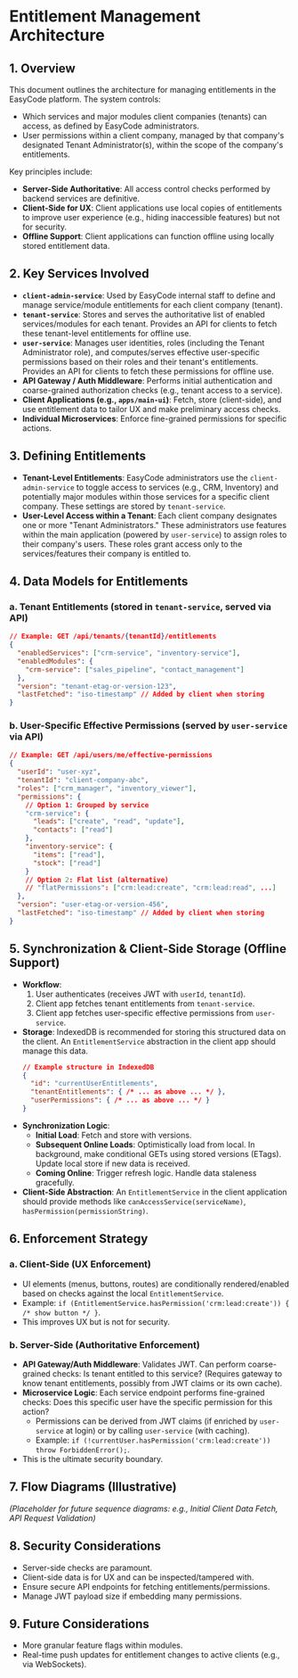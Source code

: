 # Entitlement Management Architecture

## 1. Overview

This document outlines the architecture for managing entitlements in the EasyCode platform. The system controls:
- Which services and major modules client companies (tenants) can access, as defined by EasyCode administrators.
- User permissions within a client company, managed by that company's designated Tenant Administrator(s), within the scope of the company's entitlements.

Key principles include:
- **Server-Side Authoritative**: All access control checks performed by backend services are definitive.
- **Client-Side for UX**: Client applications use local copies of entitlements to improve user experience (e.g., hiding inaccessible features) but not for security.
- **Offline Support**: Client applications can function offline using locally stored entitlement data.

## 2. Key Services Involved

-   **`client-admin-service`**: Used by EasyCode internal staff to define and manage service/module entitlements for each client company (tenant).
-   **`tenant-service`**: Stores and serves the authoritative list of enabled services/modules for each tenant. Provides an API for clients to fetch these tenant-level entitlements for offline use.
-   **`user-service`**: Manages user identities, roles (including the Tenant Administrator role), and computes/serves effective user-specific permissions based on their roles and their tenant's entitlements. Provides an API for clients to fetch these permissions for offline use.
-   **API Gateway / Auth Middleware**: Performs initial authentication and coarse-grained authorization checks (e.g., tenant access to a service).
-   **Client Applications (e.g., `apps/main-ui`)**: Fetch, store (client-side), and use entitlement data to tailor UX and make preliminary access checks.
-   **Individual Microservices**: Enforce fine-grained permissions for specific actions.

## 3. Defining Entitlements

-   **Tenant-Level Entitlements**: EasyCode administrators use the `client-admin-service` to toggle access to services (e.g., CRM, Inventory) and potentially major modules within those services for a specific client company. These settings are stored by `tenant-service`.
-   **User-Level Access within a Tenant**: Each client company designates one or more "Tenant Administrators." These administrators use features within the main application (powered by `user-service`) to assign roles to their company's users. These roles grant access only to the services/features their company is entitled to.

## 4. Data Models for Entitlements

### a. Tenant Entitlements (stored in `tenant-service`, served via API)
```json
// Example: GET /api/tenants/{tenantId}/entitlements
{
  "enabledServices": ["crm-service", "inventory-service"],
  "enabledModules": {
    "crm-service": ["sales_pipeline", "contact_management"]
  },
  "version": "tenant-etag-or-version-123",
  "lastFetched": "iso-timestamp" // Added by client when storing
}
```

### b. User-Specific Effective Permissions (served by `user-service` via API)
```json
// Example: GET /api/users/me/effective-permissions
{
  "userId": "user-xyz",
  "tenantId": "client-company-abc",
  "roles": ["crm_manager", "inventory_viewer"],
  "permissions": {
    // Option 1: Grouped by service
    "crm-service": {
      "leads": ["create", "read", "update"],
      "contacts": ["read"]
    },
    "inventory-service": {
      "items": ["read"],
      "stock": ["read"]
    }
    // Option 2: Flat list (alternative)
    // "flatPermissions": ["crm:lead:create", "crm:lead:read", ...]
  },
  "version": "user-etag-or-version-456",
  "lastFetched": "iso-timestamp" // Added by client when storing
}
```

## 5. Synchronization & Client-Side Storage (Offline Support)

-   **Workflow**:
    1.  User authenticates (receives JWT with `userId`, `tenantId`).
    2.  Client app fetches tenant entitlements from `tenant-service`.
    3.  Client app fetches user-specific effective permissions from `user-service`.
-   **Storage**: IndexedDB is recommended for storing this structured data on the client. An `EntitlementService` abstraction in the client app should manage this data.
    ```json
    // Example structure in IndexedDB
    {
      "id": "currentUserEntitlements",
      "tenantEntitlements": { /* ... as above ... */ },
      "userPermissions": { /* ... as above ... */ }
    }
    ```
-   **Synchronization Logic**:
    -   **Initial Load**: Fetch and store with versions.
    -   **Subsequent Online Loads**: Optimistically load from local. In background, make conditional GETs using stored versions (ETags). Update local store if new data is received.
    -   **Coming Online**: Trigger refresh logic. Handle data staleness gracefully.
-   **Client-Side Abstraction**: An `EntitlementService` in the client application should provide methods like `canAccessService(serviceName)`, `hasPermission(permissionString)`.

## 6. Enforcement Strategy

### a. Client-Side (UX Enforcement)
-   UI elements (menus, buttons, routes) are conditionally rendered/enabled based on checks against the local `EntitlementService`.
-   Example: `if (EntitlementService.hasPermission('crm:lead:create')) { /* show button */ }`.
-   This improves UX but is not for security.

### b. Server-Side (Authoritative Enforcement)
-   **API Gateway/Auth Middleware**: Validates JWT. Can perform coarse-grained checks: Is tenant entitled to this service? (Requires gateway to know tenant entitlements, possibly from JWT claims or its own cache).
-   **Microservice Logic**: Each service endpoint performs fine-grained checks: Does this specific user have the specific permission for this action?
    -   Permissions can be derived from JWT claims (if enriched by `user-service` at login) or by calling `user-service` (with caching).
    -   Example: `if (!currentUser.hasPermission('crm:lead:create')) throw ForbiddenError();`.
-   This is the ultimate security boundary.

## 7. Flow Diagrams (Illustrative)

*(Placeholder for future sequence diagrams: e.g., Initial Client Data Fetch, API Request Validation)*

## 8. Security Considerations

-   Server-side checks are paramount.
-   Client-side data is for UX and can be inspected/tampered with.
-   Ensure secure API endpoints for fetching entitlements/permissions.
-   Manage JWT payload size if embedding many permissions.

## 9. Future Considerations
-   More granular feature flags within modules.
-   Real-time push updates for entitlement changes to active clients (e.g., via WebSockets).
```
